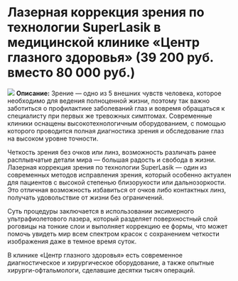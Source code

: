 # Лазерная коррекция зрения по технологии SuperLasik в медицинской клинике «Центр глазного здоровья» (39 200 руб. вместо 80 000 руб.)
![](https://st.biglion.ru/c/w/672/h/378/cfs25/deal_offer_photo/3c/a4/3ca4227073facf06dcc875adc2537e4a.jpg)
**Описание:** Зрение — одно из 5 внешних чувств человека, которое необходимо для ведения полноценной жизни, поэтому так важно заботиться о профилактике заболеваний глаз и вовремя обращаться к специалисту при первых же тревожных симптомах. Современные клиники оснащены высокотехнологичным оборудованием, с помощью которого проводится полная диагностика зрения и обследование глаз на высоком уровне точности.

Четкость зрения без очков или линз, возможность различать ранее расплывчатые детали мира — большая радость и свобода в жизни. Лазерная коррекция зрения по технологии SuperLasik — один из современных методов исправления зрения, который особенно актуален для пациентов с высокой степенью близорукости или дальнозоркости. Это отличная возможность избавиться от очков либо контактных линз, получать удовольствие от жизни без ограничений.

Суть процедуры заключается в использовании эксимерного ультрафиолетового лазера, который разделяет поверхностный слой роговицы на тонкие слои и выполняет коррекцию ее формы, что может помочь увидеть мир всем спектром красок с сохранением четкости изображения даже в темное время суток.

В клинике «Центр глазного здоровья» есть современное диагностическое и хирургическое оборудование, а также опытные хирурги-офтальмологи, сделавшие десятки тысяч операций.
